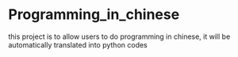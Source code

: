 # Programming_in_chinese
this project is to allow users to do programming in chinese, it will be automatically translated into python codes
